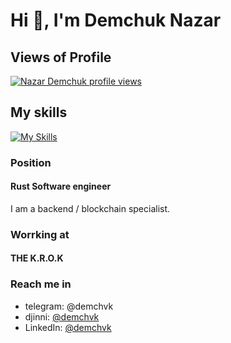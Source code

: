 # Hi 👋, I'm Demchuk Nazar

## Views of Profile
[![Nazar Demchuk profile views](https://u8views.com/api/v1/github/profiles/136515158/views/day-week-month-total-count.svg)](https://u8views.com/github/uandere)

## My skills
[![My Skills](https://skillicons.dev/icons?i=rust,cpp,wasm,yew,rocket,actix,docker,postgres,linux&theme=dark)](https://skillicons.dev)

### Position
#### Rust Software engineer

I am a backend / blockchain specialist.

### Worrking at
#### THE K.R.O.K

### Reach me in
- telegram: @demchvk
- djinni: [@demchvk](https://djinni.co/q/c907a6242e/)
- LinkedIn: [@demchvk](https://www.linkedin.com/in/nazar-demchuk/)


